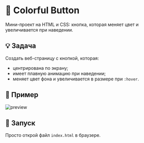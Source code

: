 # 🎨 Colorful Button

Мини-проект на HTML и CSS: кнопка, которая меняет цвет и увеличивается при наведении.

## 💡 Задача

Создать веб-страницу с кнопкой, которая:
- центрирована по экрану;
- имеет плавную анимацию при наведении;
- меняет цвет фона и увеличивается в размере при `:hover`.

## 🧩 Пример

![preview](https://i.imgur.com/kwUwH2r.gif)

## 🚀 Запуск

Просто открой файл `index.html` в браузере.
